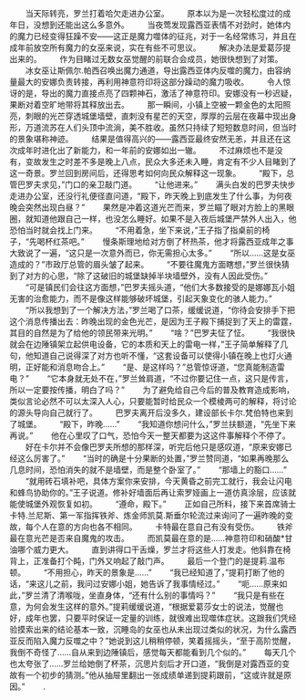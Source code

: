 　　当天际转亮，罗兰打着哈欠走进办公室。
　　原本以为是一次轻松度过的成年日，没想到还能出这么多意外。
　　当夜莺发现露西亚表情不对劲时，她体内的魔力已经变得狂躁不安——这正是魔力噬体的征兆，对于一名经常练习，并且在成年前放空所有魔力的女巫来说，实在有些不可思议。
　　解决办法是爱葛莎提出来的。
　　作为目睹过无数女巫觉醒的前联合会成员，她很快想到了对策。
　　冰女巫让斯佩尔.帕西召唤出魔力通道，导出露西亚体内反噬的魔力，由容纳量最大的安娜负责转接，再利用神意符印将这部分躁动的魔力吸收。
　　令人惊讶的是，导出的魔力直接点亮了四颗神石，激活了神意符印。安娜没有一秒迟疑，果断对着空旷地带将其释放出去。
　　那一瞬间，小镇上空被一颗金色的太阳照亮，刺眼的光芒穿透城堡墙壁，直刺没有星芒的天空，厚厚的云层在夜幕中现出身形，万道流苏在人们头顶中流淌，美不胜收。虽然只持续了短短数息时间，但当时的景象堪称神迹。
　　结果是值得高兴的——露西亚最终安然无恙，并且还在这次成年时进化出了新能力，和一年前的安娜如出一辙。
　　不过麻烦也不是没有，变故发生之时差不多是晚上八点，民众大多还未入睡，肯定有不少人目睹到了这一奇景。罗兰回到房间后，还得思考如何向民众解释这一现象。
　　“殿下，总管巴罗夫求见，”门口的亲卫敲门道。
　　“让他进来。”
　　满头白发的巴罗夫快步走进办公室，还没行礼便径直问道，“殿下，昨天晚上到底发生了什么事，为何夜晚会突然出现白昼？”
　　果然是冲着这道光芒而来，罗兰瞄了眼对方脸上的黑眼圈，就知道他跟自己一样，也没怎么睡好。如果不是入夜后城堡严禁外人出入，他恐怕当时就会找上门来。
　　“不用着急，坐下来说，”王子指了指桌前的椅子，“先喝杯红茶吧。”
　　慢条斯理地给对方倒了杯热茶，他才将露西亚成年之事大致说了一遍，“这只是一次意外而已，你无需担心太多。”
　　“所以……这是女巫造成的？”市政厅总管的眉头皱了起来。
　　“不要往魔鬼方面瞎想，”罗兰很快猜到了对方的心思，“除了这破旧的城堡缺掉半块墙壁外，没有人因此受伤。”
　　“可是镇民们会往这方面想，”巴罗夫摇头道，“他们大多数接受的是娜娜瓦小姐无害的治愈能力，而不是像这样能够破坏城堡，引起天象变化的骇人能力。”
　　“所以我想到了一个解决方法，”罗兰喝了口茶，缓缓说道，“你待会安排手下把这个消息传播出去：昨晚出现的金色光芒，是因为王子殿下捕捉到了天上的雷霆，其目的自然是为了给他的领民带来光明。”
　　“啥？”巴罗夫怔了怔。
　　“我很快就会在边陲镇架立起供电设备，它的本质和天上的雷电一样，”王子简单解释了几句，他知道自己说得深了对方也听不懂，“这套设备可以使得小镇在晚上也灯火通明，正好能和消息吻合上。”
　　“是、是这样吗？”总管惊讶道，“您真能制造雷电？”
　　“它本身就无处不在，”罗兰耸肩道，“不过你要记住一点，这只是传言，所以一定要按传播，明白了吗？”
　　为了避免给自己今后的普及教育造成影响，类似言论必然不可以太深入人心，只要能暂时给民众一个模棱两可的解释，将讨论的源头导向自己就行了。
　　巴罗夫离开后没多久，建设部长卡尔.梵伯特也来到了城堡。
　　“殿下，昨晚……”
　　“我知道你想问什么，”罗兰扶额道，“先坐下来再说。”
　　他在心里叹了口气，恐怕今天一整天都要为这这件事解释个不停了。
　　好在卡尔并不会像巴罗夫所想的那样深，听完后他只是感叹道，“原来安娜已经这么厉害了。”
　　“当时的确是十分果断的处置，”罗兰赞同道，“如果再晚那么几息时间，恐怕消失的就不是墙壁，而是整个卧室了。”
　　“那墙上的豁口……”
　　“就用砖石填补吧，具体方案你来安排，今天黄昏之前完工就行，我会让闪电和蜂鸟协助你的。”王子说道。修补好墙面后再让索罗娅画上一道仿真涂层，应该就能使城堡外观恢复如初。
　　“遵命，殿下。”
　　正如自己所料，接下来首席骑士卡特.兰尼斯、第一军指挥铁斧、炼金师凯莫.斯垂尔轮流过来询问了一遍昨晚的变故，每个人在意的方向也各不相同。
　　卡特最在意自己有没有受伤。
　　铁斧最在意光芒是否来自魔鬼的攻击。
　　而凯莫最在意的是……神意符印和硝酸*甘油哪个威力更大。
　　直到讲得口干舌燥，罗兰才将这些人打发走。他斜靠在椅背上，正准备打个盹，门外又响起了敲门声。
　　最后一个登门的是提莉.温布顿。
　　“不用担心，昨天的景象是……”
　　“我已经知道了，”提莉打断了他的话，“来这儿之前，我问过安娜小姐，她告诉了我事情经过。”
　　“呃……原来如此，”罗兰清了清喉咙，坐直身体，“还有什么别的事情吗？”
　　“我只是有些在意，为何会发生这样的意外。”提莉缓缓说道，“根据爱葛莎女士的说法，觉醒也好，成年也罢，只要平时保证一定量的训练，就很难出现噬体症状。这跟我们凭经验摸索出来的结论基本一致，沉睡岛的女巫也从未出现过类似的状况，为什么露西亚反而陷入魔力反噬之中？”她说到这儿稍稍停顿，笑着摇摇头，“至于高阶觉醒，我倒不奇怪了……自从来到边陲镇后，感觉每天都能看到几个似的。”
　　每天几个也太夸张了……罗兰给她倒了杯茶，沉思片刻后才开口道，“我倒是对露西亚的变故有一个初步的猜测。”他从抽屉里翻出一张成绩单递到提莉跟前，“这或许就是原因。”
　　.